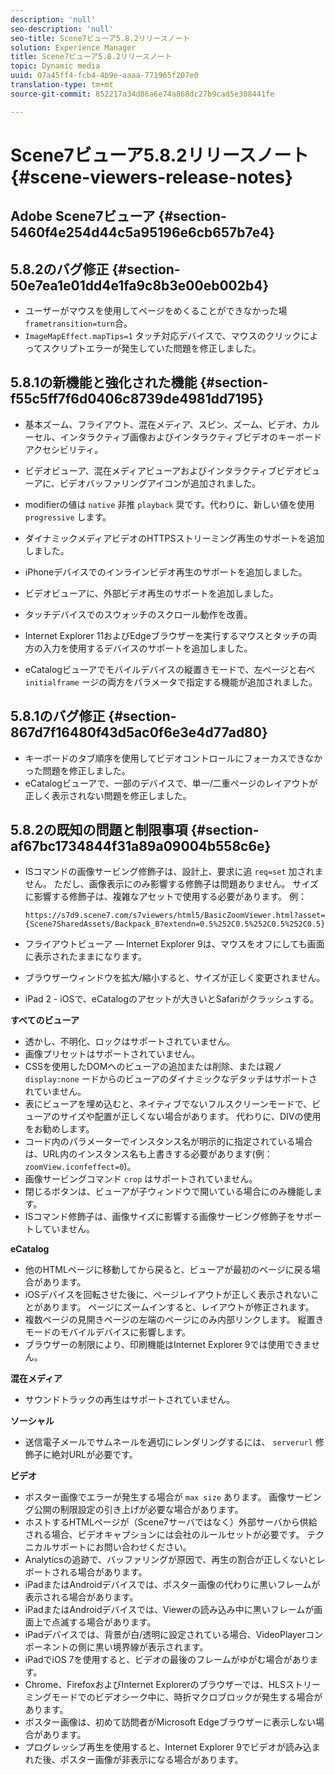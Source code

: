```yaml
---
description: 'null'
seo-description: 'null'
seo-title: Scene7ビューア5.8.2リリースノート
solution: Experience Manager
title: Scene7ビューア5.8.2リリースノート
topic: Dynamic media
uuid: 07a45ff4-fcb4-4b9e-aaaa-771965f207e0
translation-type: tm+mt
source-git-commit: 852217a34d86a6e74a868dc27b9cad5e308441fe

---
```



# Scene7ビューア5.8.2リリースノート{#scene-viewers-release-notes}

## Adobe Scene7ビューア {#section-5460f4e254d44c5a95196e6cb657b7e4}

## 5.8.2のバグ修正 {#section-50e7ea1e01dd4e1fa9c8b3e00eb002b4}

* ユーザーがマウスを使用してページをめくることができなかった場 `frametransition=turn`合。
* `ImageMapEffect.mapTips=1` タッチ対応デバイスで、マウスのクリックによってスクリプトエラーが発生していた問題を修正しました。

## 5.8.1の新機能と強化された機能 {#section-f55c5ff7f6d0406c8739de4981dd7195}

* 基本ズーム、フライアウト、混在メディア、スピン、ズーム、ビデオ、カルーセル、インタラクティブ画像およびインタラクティブビデオのキーボードアクセシビリティ。
* ビデオビューア、混在メディアビューアおよびインタラクティブビデオビューアに、ビデオバッファリングアイコンが追加されました。
* modifierの値は `native` 非推 `playback` 奨です。代わりに、新しい値を使用 `progressive` します。

* ダイナミックメディアビデオのHTTPSストリーミング再生のサポートを追加しました。
* iPhoneデバイスでのインラインビデオ再生のサポートを追加しました。
* ビデオビューアに、外部ビデオ再生のサポートを追加しました。
* タッチデバイスでのスウォッチのスクロール動作を改善。
* Internet Explorer 11およびEdgeブラウザーを実行するマウスとタッチの両方の入力を使用するデバイスのサポートを追加しました。
* eCatalogビューアでモバイルデバイスの縦置きモードで、左ページと右ペ `initialframe` ージの両方をパラメータで指定する機能が追加されました。

## 5.8.1のバグ修正 {#section-867d7f16480f43d5ac0f6e3e4d77ad80}

* キーボードのタブ順序を使用してビデオコントロールにフォーカスできなかった問題を修正しました。
* eCatalogビューアで、一部のデバイスで、単一/二重ページのレイアウトが正しく表示されない問題を修正しました。

## 5.8.2の既知の問題と制限事項 {#section-af67bc1734844f31a89a09004b558c6e}

* ISコマンドの画像サービング修飾子は、設計上、要求に追 `req=set` 加されません。 ただし、画像表示にのみ影響する修飾子は問題ありません。 サイズに影響する修飾子は、複雑なアセットで使用する必要があります。 例：

   `https://s7d9.scene7.com/s7viewers/html5/BasicZoomViewer.html?asset= {Scene7SharedAssets/Backpack_B?extendn=0.5%252C0.5%252C0.5%252C0.5}`

* フライアウトビューア — Internet Explorer 9は、マウスをオフにしても画面に表示されたままになります。
* ブラウザーウィンドウを拡大/縮小すると、サイズが正しく変更されません。
* iPad 2 - iOSで、eCatalogのアセットが大きいとSafariがクラッシュする。

**すべてのビューア**

* 透かし、不明化、ロックはサポートされていません。
* 画像プリセットはサポートされていません。
* CSSを使用したDOMへのビューアの追加または削除、または親ノ `display:none` ードからのビューアのダイナミックなデタッチはサポートされていません。
* 表にビューアを埋め込むと、ネイティブでないフルスクリーンモードで、ビューアのサイズや配置が正しくない場合があります。 代わりに、DIVの使用をお勧めします。
* コード内のパラメーターでインスタンス名が明示的に指定されている場合は、URL内のインスタンス名も上書きする必要があります(例： `zoomView.iconfeffect=0`)。
* 画像サービングコマンド `crop` はサポートされていません。
* 閉じるボタンは、ビューアが子ウィンドウで開いている場合にのみ機能します。
* ISコマンド修飾子は、画像サイズに影響する画像サービング修飾子をサポートしていません。

**eCatalog**

* 他のHTMLページに移動してから戻ると、ビューアが最初のページに戻る場合があります。
* iOSデバイスを回転させた後に、ページレイアウトが正しく表示されないことがあります。 ページにズームインすると、レイアウトが修正されます。
* 複数ページの見開きページの左端のページにのみ内部リンクします。 縦置きモードのモバイルデバイスに影響します。
* ブラウザーの制限により、印刷機能はInternet Explorer 9では使用できません。

**混在メディア**

* サウンドトラックの再生はサポートされていません。

**ソーシャル**

* 送信電子メールでサムネールを適切にレンダリングするには、 `serverurl` 修飾子に絶対URLが必要です。

**ビデオ**

* ポスター画像でエラーが発生する場合が `max size` あります。 画像サービング公開の制限設定の引き上げが必要な場合があります。
* ホストするHTMLページが（Scene7サーバではなく）外部サーバから供給される場合、ビデオキャプションには会社のルールセットが必要です。 テクニカルサポートにお問い合わせください。
* Analyticsの追跡で、バッファリングが原因で、再生の割合が正しくないとレポートされる場合があります。
* iPadまたはAndroidデバイスでは、ポスター画像の代わりに黒いフレームが表示される場合があります。
* iPadまたはAndroidデバイスでは、Viewerの読み込み中に黒いフレームが画面上で点滅する場合があります。
* iPadデバイスでは、背景が白/透明に設定されている場合、VideoPlayerコンポーネントの側に黒い境界線が表示されます。
* iPadでiOS 7を使用すると、ビデオの最後のフレームがゆがむ場合があります。
* Chrome、FirefoxおよびInternet Explorerのブラウザーでは、HLSストリーミングモードでのビデオシーク中に、時折マクロブロックが発生する場合があります。
* ポスター画像は、初めて訪問者がMicrosoft Edgeブラウザーに表示しない場合があります。
* プログレッシブ再生を使用すると、Internet Explorer 9でビデオが読み込まれた後、ポスター画像が非表示になる場合があります。

